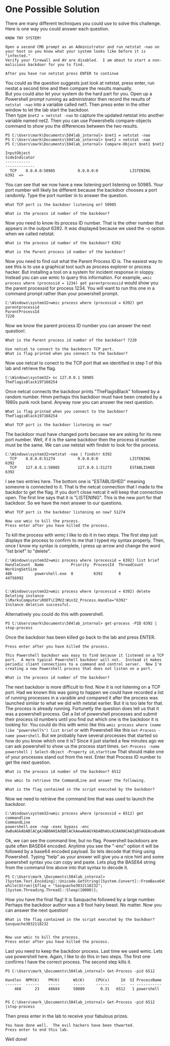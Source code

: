 # One Possible Solution

There are many different techniques you could use to solve this challenge.  Here is one way you could answer each question.

```
KNOW THY SYSTEM!

Open a second CMD prompt as an Administrator and run netstat -nao on your host so you know what your system looks like before it is "infected."
Verify your firewall and AV are disabled.  I am about to start a non-malicious backdoor for you to find.

After you have run netstat press ENTER to continue
```
You could as the question suggests just look at netstat, press enter, run nestat a second time and then compare the results manually.  
But you could also let your system do the hard part for you.  Open up a Powershell prompt running as administrator then record the 
results of `netstat -nao` into a variable called net1.  Then press enter in the other window to let the lab start the backdoor.  
Then type `$net2 = netstat -nao` to capture the updated netstat into another variable named net2.  Then you can use Powershells 
compare-objects command to show you the differences between the two results.

```
PS C:\Users\mark\Documents\504lab_internal> $net1 = netstat -nao
PS C:\Users\mark\Documents\504lab_internal> $net2 = netstat -nao
PS C:\Users\mark\Documents\504lab_internal> Compare-Object $net1 $net2

InputObject                                                                  SideIndicator
-----------                                                                  -------------
  TCP    0.0.0.0:50985          0.0.0.0:0              LISTENING       6392  =>
```

You can see that we now have a new listening port listening on 50985.  Your port number will likely be different because the backdoor chooses a port randomly. Type the port number in to answer the question.

```
What TCP port is the backdoor listening on? 50985

What is the process id number of the backdoor?
```

Now you need to know its process ID number.  That is the other number that appears in the output 6392.  It was displayed because we used the -o option when we called netstat.

```
What is the process id number of the backdoor? 6392

What is the Parent process id number of the backdoor?
```

Now you need to find out what the Parent Process ID is.  The easiest way to see this is to use a graphical tool such as process explorer or process hacker.  But installing a tool on a system for incident response in sloppy.  Instead you can use wmic to query this information.  For example, `wmic process where (processid = 1234) get parentprocessid` would show you the parent processid for process 1234.  You will want to run this one in a command prompt rather than your powershell prompt.

```
C:\Windows\system32>wmic process where (processid = 6392) get parentprocessid
ParentProcessId
7220
```

Now we know the parent process ID number you can answer the next question!.

```
What is the Parent process id number of the backdoor? 7220

Use netcat to connect to the backdoors TCP port.
What is flag printed when you connect to the backdoor?
```

Now use netcat to conect to the TCP port that we identified in step 1 of this lab and retrieve the flag.

```
C:\Windows\system32> nc 127.0.0.1 50985
TheFlagisBlack197168254

```

Once netcat connects the backdoor prints "TheFlagisBlack" followed by a random number.  Hmm perhaps this backdoor must have been created by a 1980s punk rock band.  Anyway now you can answer the next question.

```
What is flag printed when you connect to the backdoor? TheFlagisBlack197168254

What TCP port is the backdoor listening on now?
```

The backdoor must have changed ports becuase we are asking for its new port number.  Well, if it is the same backdoor then the process id number must be the same.  We can use netstat with findstr to look for the process.

```
C:\Windows\system32>netstat -nao | findstr 6392
  TCP    0.0.0.0:51274          0.0.0.0:0              LISTENING       6392  
  TCP    127.0.0.1:50985        127.0.0.1:51273        ESTABLISHED     6392
```

I see two entries here.  The bottom one is "ESTABLISHED" meaning someone is connected to it.  That is the netcat connection that I made to the backdor to get the flag. If you don't close netcat it will keep that connection open.  The first line says that it is "LISTENING".  This is the new port for that backdoor.  So we have the next answer to our questions.

```
What TCP port is the backdoor listening on now? 51274

Now use wmic to kill the process.
Press enter after you have killed the process.
```

To kill the process with wmic I like to do it in two steps.  The first step just displays the process to confirm to me that I typed my syntax properly.  Then, once I know my syntax is complete, i press up arrow and change the word "list brief" to "delete".

```
C:\Windows\system32>wmic process where (processid = 6392) list brief
HandleCount  Name            Priority  ProcessId  ThreadCount  WorkingSetSize
486          powershell.exe  8         6392       8            44756992


C:\Windows\system32>wmic process where (processid = 6392) delete
Deleting instance \\MarksComputer\ROOT\CIMV2:Win32_Process.Handle="6392"
Instance deletion successful.
```

Alternatively you could do this with powershell.
```
PS C:\Users\mark\Documents\504lab_internal> get-process -PID 6392 | stop-process
```
Once the backdoor has been killed go back to the lab and press ENTER.

```
Press enter after you have killed the process.

This Powershell backdoor was easy to find because it listened on a TCP port.  A more typical Powershell backdoor will not.  Instead it makes periodic client connections to a command and control server.  Now I'm creating a new Powershell process that does not listen on a port.

What is the process id number of the backdoor?
```

The next backdoor is more difficult to find.  Now it is not listening on a TCP port.  Had we known this was going to happen we could have recorded a list of running processes in a varaible and compared it after the process was launched similar to what we did with netstat earlier.  But it is too late for that.  The process is already running.  Fortunetly the question does tell us that it was a powershell process. Get a list of powershell processes and submit their process id numbers until you find out which one is the backdoor it is looking for.  You could do this with wmic like this `wmic process where (name like "powershell%") list brief` or with Powershell like this `Get-Process -name powershell`.  But we probably have several processes that started so how do you know which one it is?   Since it just started a few minutes ago we can ask powershell to show us the process start times.  `Get-Process -name powershell | Select-Object -Property id,starttime`  That should make one of your processes stand out from the rest.  Enter that Process ID number to get the next question.

```
What is the process id number of the backdoor? 6512

Use wmic to retrieve the CommandLine and answer the following.

What is the flag contained in the script executed by the backdoor?
```
Now we need to retrieve the command line that was used to launch the backdoor.

```
C:\Windows\system32>wmic process where (processid = 6512) get commandline
CommandLine                                                                                                                            
powershell.exe -nop -exec bypass -enc dwBoAGkAbABlACgAJAB0AHIAdQBlACkAewAkAGYAbABhAGcAIAA9ACAAIgBTAGEAcwBxAHUAYQBjAGgAZQAzADAAMwAyADEAMQA4ADIAMwAyACIAOwAgAFsAUwB5AHMAdABlAG0ALgBUAGgAcgBlAGEAZABpAG4AZwAuAFQAaAByAGUAYQBkAF0AOgA6AFMAbABlAGUAcAAoADEAMAAwADAAMAApAH0AOwA=
```

Ok, we can see the command line, but no flag. Powershell backdoors are quite often BASE64 encoded. Anytime you see the "-enc"
option it will be followed by a base64 encoded payload. So lets decode that thing using Powershell.  Typing "help" as your answer will give you a nice hint and some poewrshell syntax you can copy and paste. Lets plug the BASE64 string from the command line above into that syntax to decode it.

```
PS C:\Users\mark_\Documents\504lab_internal> [System.Text.Encoding]::Unicode.GetString([System.Convert]::FromBase64String("dwBoAGkAbABlACgAJAB0AHIAdQBlACkAewAkAGYAbABhAGcAIAA9ACAAIgBTAGEAcwBxAHUAYQBjAGgAZQAzADAAMwAyADEAMQA4ADIAMwAyACIAOwAgAFsAUwB5AHMAdABlAG0ALgBUAGgAcgBlAGEAZABpAG4AZwAuAFQAaAByAGUAYQBkAF0AOgA6AFMAbABlAGUAcAAoADEAMAAwADAAMAApAH0AOwA="))
while($true){$flag = "Sasquache3032118232"; [System.Threading.Thread]::Sleep(10000)};
```
How you have the final flag! It is Sasquache followed by a large number. Perhaps the backdoor author was a 9 foot hairy beast. No matter.  Now you can answer the next question!

```
What is the flag contained in the script executed by the backdoor? Sasquache3032118232


Now use wmic to kill the process.
Press enter after you have killed the process.
```

Last you need to keep the backdoor process. Last time we used wmic.  Lets use powershell here.  Again, I like to do this in two steps.  The first one confirms I have the correct process.  The second step kills it.

```
PS C:\Users\mark_\Documents\504lab_internal> Get-Process -pid 6512

Handles  NPM(K)    PM(K)      WS(K)     CPU(s)     Id  SI ProcessName
-------  ------    -----      -----     ------     --  -- -----------
    468      23    48684      50880       0.31   6512   1 powershell


PS C:\Users\mark_\Documents\504lab_internal> Get-Process -pid 6512 |stop-process
```

Then press enter in the lab to receive your fabulous prizes.

```
You have done well.  The evil hackers have been thwarted.
Press enter to end this lab.
```

Well done!
